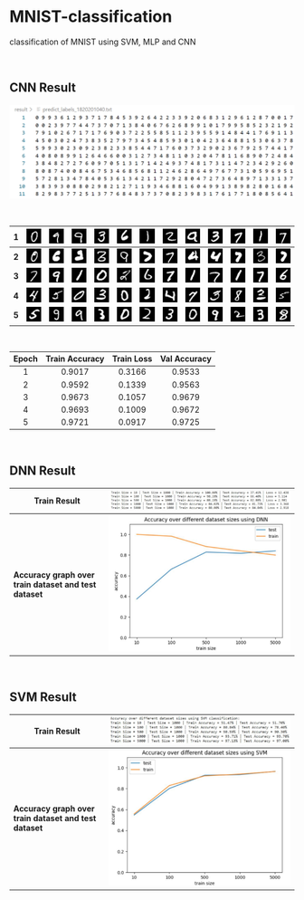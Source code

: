 # MNIST-classification
 classification of MNIST using SVM, MLP and CNN

<br>

## CNN Result

![image-20230318224005300](README/image-20230318224005300.png)

<br>

| 1     | ![image-20230318224108412](README/image-20230318224108412.png) | ![test_1](README/test_1.bmp) | ![test_2](README/test_2.bmp) | ![test_3](README/test_3.bmp) | ![test_4](README/test_4.bmp) | ![test_5](README/test_5.bmp) | ![test_6](README/test_6.bmp) | ![test_7](README/test_7.bmp) | ![test_8](README/test_8.bmp) | ![test_9](README/test_9.bmp) | ![test_10](README/test_10.bmp) | ![test_11](README/test_11.bmp) |
| ----- | ------------------------------------------------------------ | ------------------------------------------------------------ | ------------------------------------------------------------ | ------------------------------------------------------------ | ------------------------------------------------------------ | ------------------------------------------------------------ | ------------------------------------------------------------ | ------------------------------------------------------------ | ------------------------------------------------------------ | ------------------------------------------------------------ | ------------------------------------------------------------ | ------------------------------------------------------------ |
| **2** | ![test_64](README/test_64.bmp) | ![test_65](README/test_65.bmp) | ![test_66](README/test_66.bmp) | ![test_67](README/test_67.bmp) | ![test_68](README/test_68.bmp) | ![test_69](README/test_69.bmp) | ![test_70](README/test_70.bmp) | ![test_71](README/test_71.bmp) | ![test_72](README/test_72.bmp) | ![test_73](README/test_73.bmp) | ![test_74](README/test_74.bmp) | ![test_75](README/test_75.bmp) |
| **3** | ![test_128](README/test_128.bmp) | ![test_129](README/test_129.bmp) | ![test_130](README/test_130.bmp) | ![test_131](README/test_131.bmp) | ![test_132](README/test_132.bmp) | ![test_133](README/test_133.bmp) | ![test_134](README/test_134.bmp) | ![test_135](README/test_135.bmp) | ![test_136](README/test_136.bmp) | ![test_137](README/test_137.bmp) | ![test_138](README/test_138.bmp) | ![test_139](README/test_139.bmp) |
| **4** | ![test_192](README/test_192.bmp) | ![test_193](README/test_193.bmp) | ![test_194](README/test_194.bmp) | ![test_195](README/test_195.bmp) | ![test_196](README/test_196.bmp) | ![test_197](README/test_197.bmp) | ![test_198](README/test_198.bmp) | ![test_199](README/test_199.bmp) | ![test_200](README/test_200.bmp) | ![test_201](README/test_201.bmp) | ![test_202](README/test_202.bmp) | ![test_203](README/test_203.bmp) |
| **5** | ![test_256](README/test_256.bmp) | ![test_257](README/test_257.bmp) | ![test_258](README/test_258.bmp) | ![test_259](README/test_259.bmp) | ![test_260](README/test_260.bmp) | ![test_261](README/test_261.bmp) | ![test_262](README/test_262.bmp) | ![test_263](README/test_263.bmp) | ![test_264](README/test_264.bmp) | ![test_265](README/test_265.bmp) | ![test_266](README/test_266.bmp) | ![test_267](README/test_267.bmp) |

<br>

| Epoch | Train Accuracy | Train Loss | Val Accuracy |
| :---: | :------------: | :--------: | :----------: |
| 1     | 0.9017         | 0.3166     | 0.9533       |
| 2     | 0.9592         | 0.1339     | 0.9563       |
| 3     | 0.9673         | 0.1057     | 0.9679       |
| 4     | 0.9693         | 0.1009     | 0.9672       |
| 5     | 0.9721         | 0.0917     | 0.9725       |

<br>

## DNN Result

| Train Result                                           | ![image-20230402144324650](README/image-20230402144324650.png) |
| ------------------------------------------------------ | ------------------------------------------------------------ |
| **Accuracy graph over train dataset and test dataset** | <img src="README/image-20230402144458539.png" alt="image-20230402144458539" style="zoom:50%;" /> |

<br>

##  SVM Result

| Train Result                                           | ![image-20230402144832563](README/image-20230402144832563.png) |
| ------------------------------------------------------ | ------------------------------------------------------------ |
| **Accuracy graph over train dataset and test dataset** | ![image-20230402144856519](README/image-20230402144856519.png) |

<br>

